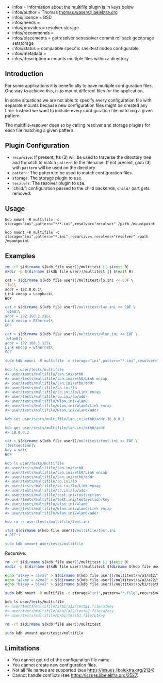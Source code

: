 - infos = Information about the multifile plugin is in keys below
- infos/author = Thomas <thomas.waser@libelektra.org>
- infos/licence = BSD
- infos/needs =
- infos/provides = resolver storage
- infos/recommends =
- infos/placements = getresolver setresolver commit rollback getstorage setstorage
- infos/status = compatible specific shelltest nodep configurable
- infos/metadata =
- infos/description = mounts multiple files within a directory

## Introduction

For some applications it is beneficially to have multiple configuration files.
One way to achieve this, is to mount different files for the application.

In some situations we are not able to specify every configuration file with separate mounts
because new configuration files might be created any time.
Instead we want to include every configuration file matching a given pattern.

The multifile-resolver does so by calling resolver and storage plugins for each file matching a given pattern.

## Plugin Configuration

- `recursive`:
  If present, fts (3) will be used to traverse the directory tree and fnmatch to match `pattern` to the filename.
  If not present, glob (3) with `pattern` will be used on the directory
- `pattern`:
  The pattern to be used to match configuration files.
- `storage`:
  The storage plugin to use.
- `resolver`:
  The resolver plugin to use.
- 'child/<configname>':
  configuration passed to the child backends, `child/` part gets removed.

## Usage

`kdb mount -R multifile -c storage="ini",pattern="*/*.ini",resolver="resolver" /path /mountpoint`

`kdb mount -R multifile -c storage="ini",pattern="*.ini",recursive=,resolver="resolver" /path /mountpoint`

## Examples

```sh
rm -rf $(dirname $(kdb file user))/multitest || $(exit 0)
mkdir -p $(dirname $(kdb file user))/multitest || $(exit 0)

cat > $(dirname $(kdb file user))/multitest/lo.ini << EOF \
[lo]\
addr = 127.0.0.1\
Link encap = Loopback\
EOF

cat > $(dirname $(kdb file user))/multitest/lan.ini << EOF \
[eth0]\
addr = 192.168.1.216\
Link encap = Ethernet\
EOF

cat > $(dirname $(kdb file user))/multitest/wlan.ini << EOF \
[wlan0]\
addr = 192.168.1.125\
Link encap = Ethernet\
EOF

sudo kdb mount -R multifile -c storage="ini",pattern="*.ini",resolver="resolver" multitest user/tests/multifile

kdb ls user/tests/multifile
#> user/tests/multifile/lan.ini/eth0
#> user/tests/multifile/lan.ini/eth0/Link encap
#> user/tests/multifile/lan.ini/eth0/addr
#> user/tests/multifile/lo.ini/lo
#> user/tests/multifile/lo.ini/lo/Link encap
#> user/tests/multifile/lo.ini/lo/addr
#> user/tests/multifile/wlan.ini/wlan0
#> user/tests/multifile/wlan.ini/wlan0/Link encap
#> user/tests/multifile/wlan.ini/wlan0/addr

kdb set user/tests/multifile/lan.ini/eth0/addr 10.0.0.2

kdb get user/tests/multifile/lan.ini/eth0/addr
#> 10.0.0.2

cat > $(dirname $(kdb file user))/multitest/test.ini << EOF \
[testsection]\
key = val\
EOF

kdb ls user/tests/multifile
#> user/tests/multifile/lan.ini/eth0
#> user/tests/multifile/lan.ini/eth0/Link encap
#> user/tests/multifile/lan.ini/eth0/addr
#> user/tests/multifile/lo.ini/lo
#> user/tests/multifile/lo.ini/lo/Link encap
#> user/tests/multifile/lo.ini/lo/addr
#> user/tests/multifile/test.ini/testsection
#> user/tests/multifile/test.ini/testsection/key
#> user/tests/multifile/wlan.ini/wlan0
#> user/tests/multifile/wlan.ini/wlan0/Link encap
#> user/tests/multifile/wlan.ini/wlan0/addr

kdb rm -r user/tests/multifile/test.ini

stat $(dirname $(kdb file user))/multifile/test.ini
# RET:1

sudo kdb umount user/tests/multifile
```

Recursive:

```sh
rm -rf $(dirname $(kdb file user))/multitest || $(exit 0)
mkdir -p $(dirname $(kdb file user))/multitest $(dirname $(kdb file user))/multitest/a/a1/a12 $(dirname $(kdb file user))/multitest/a/a2/a22 $(dirname $(kdb file user))/multitest/b/b1|| $(exit 0)

echo "a1key = a1val" > $(dirname $(kdb file user))/multitest/a/a1/a12/testa1.file
echo "a2key = a2val" > $(dirname $(kdb file user))/multitest/a/a2/a22/testa2.file
echo "b1key = b1val" > $(dirname $(kdb file user))/multitest/b/b1/testb1.file

sudo kdb mount -R multifile -c storage="ini",pattern="*.file",recursive=,resolver="resolver" multitest user/tests/multifile

kdb ls user/tests/multifile
#> user/tests/multifile/a/a1/a12/testa1.file/a1key
#> user/tests/multifile/a/a2/a22/testa2.file/a2key
#> user/tests/multifile/b/b1/testb1.file/b1key

rm -rf $(dirname $(kdb file user))/multitest

sudo kdb umount user/tests/multifile
```

## Limitations

- You cannot get rid of the configuration file name.
- You cannot create new configuration files.
- Not all file names are supported (see https://issues.libelektra.org/2124)
- Cannot handle conflicts (see https://issues.libelektra.org/2527)
